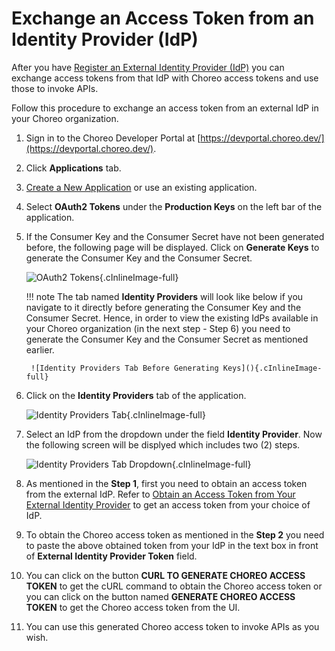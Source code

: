 # Exchange an Access Token from an Identity Provider (IdP)

After you have [Register an External Identity Provider (IdP)]({{base_path}}/identity-providers/register-an-external-identity-provider) you can exchange access tokens from that IdP with Choreo access tokens and use those to invoke APIs. 

Follow this procedure to exchange an access token from an external IdP in your Choreo organization.

1. Sign in to the Choreo Developer Portal at [https://devportal.choreo.dev/](https://devportal.choreo.dev/).

2. Click **Applications** tab.

3. [Create a New Application]() or use an existing application.

4. Select **OAuth2 Tokens** under the **Production Keys** on the left bar of the application.

5. If the Consumer Key and the Consumer Secret have not been generated before, the following page will be displayed. Click on **Generate Keys** to generate the Consumer Key and the Consumer Secret.

    ![OAuth2 Tokens](){.cInlineImage-full}
    
    !!! note
        The tab named **Identity Providers** will look like below if you navigate to it directly before generating the Consumer Key and the Consumer Secret. Hence, in order to view the existing IdPs available in your Choreo organization (in the next step - Step 6) you need to generate the Consumer Key and the Consumer Secret as mentioned earlier.

        ![Identity Providers Tab Before Generating Keys](){.cInlineImage-full}

6. Click on the **Identity Providers** tab of the application.

    ![Identity Providers Tab](){.cInlineImage-full}

7. Select an IdP from the dropdown under the field **Identity Provider**. Now the following screen will be displyed which includes two (2) steps.

    ![Identity Providers Tab Dropdown](){.cInlineImage-full}

8. As mentioned in the **Step 1**, first you need to obtain an access token from the external IdP.
     Refer to [Obtain an Access Token from Your External Identity Provider]() to get an access token from your choice of IdP. 
     
9. To obtain the Choreo access token as mentioned in the **Step 2** you need to paste the above obtained token from your IdP in the text box in front of **External Identity Provider Token** field. 

10. You can click on the button **CURL TO GENERATE CHOREO ACCESS TOKEN** to get the cURL command to obtain the Choreo access token or you can click on the button named **GENERATE CHOREO ACCESS TOKEN** to get the Choreo access token from the UI.

11. You can use this generated Choreo access token to invoke APIs as you wish.
